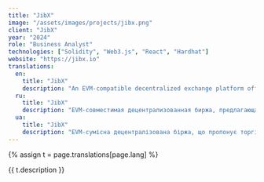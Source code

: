 ```yaml
---
title: "JibX"
image: "/assets/images/projects/jibx.png"
client: "JibX"
year: "2024"
role: "Business Analyst"
technologies: ["Solidity", "Web3.js", "React", "Hardhat"]
website: "https://jibx.io"
translations:
  en:
    title: "JibX"
    description: "An EVM-compatible decentralized exchange platform offering high-leverage perpetual trading with advanced risk management, liquidity features and novelty deposit restaking mechanism."
  ru:
    title: "JibX"
    description: "EVM-совместимая децентрализованная биржа, предлагающая торговлю бессрочными контрактами с высоким плечом, продвинутым управлением рисками, функциями ликвидности и инновационным механизмом рестейкинга депозитов."
  ua:
    title: "JibX"
    description: "EVM-сумісна децентралізована біржа, що пропонує торгівлю безстроковими контрактами з високим плечем, просунутим управлінням ризиками, функціями ліквідності та інноваційним механізмом рестейкінгу депозитів."
---
```


{% assign t = page.translations[page.lang] %}

{{ t.description }} 